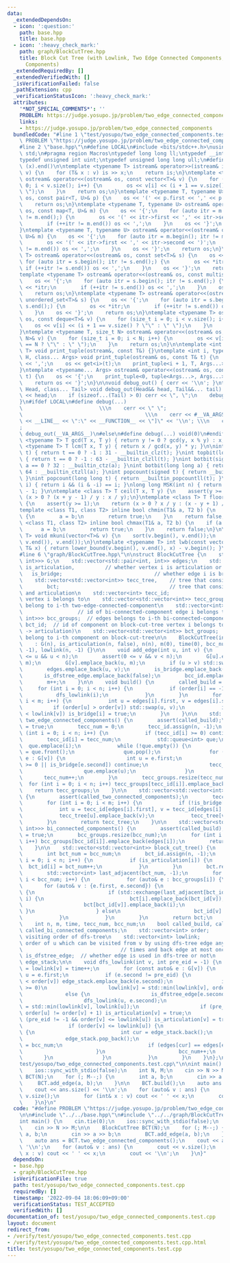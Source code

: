 ```yaml
---
data:
  _extendedDependsOn:
  - icon: ':question:'
    path: base.hpp
    title: base.hpp
  - icon: ':heavy_check_mark:'
    path: graph/BlockCutTree.hpp
    title: Block Cut Tree (with Lowlink, Two Edge Connected Components, Bi Connected
      Components)
  _extendedRequiredBy: []
  _extendedVerifiedWith: []
  _isVerificationFailed: false
  _pathExtension: cpp
  _verificationStatusIcon: ':heavy_check_mark:'
  attributes:
    '*NOT_SPECIAL_COMMENTS*': ''
    PROBLEM: https://judge.yosupo.jp/problem/two_edge_connected_components
    links:
    - https://judge.yosupo.jp/problem/two_edge_connected_components
  bundledCode: "#line 1 \"test/yosupo/two_edge_connected_components.test.cpp\"\n#define\
    \ PROBLEM \"https://judge.yosupo.jp/problem/two_edge_connected_components\"\n\n\
    #line 2 \"base.hpp\"\n#define LOCAL\n#include <bits/stdc++.h>\nusing namespace\
    \ std;\n#pragma region Macros\ntypedef long long ll;\ntypedef __int128_t i128;\n\
    typedef unsigned int uint;\ntypedef unsigned long long ull;\n#define ALL(x) (x).begin(),\
    \ (x).end()\n\ntemplate <typename T> istream& operator>>(istream& is, vector<T>&\
    \ v) {\n    for (T& x : v) is >> x;\n    return is;\n}\ntemplate <typename T>\
    \ ostream& operator<<(ostream& os, const vector<T>& v) {\n    for (size_t i =\
    \ 0; i < v.size(); i++) {\n        os << v[i] << (i + 1 == v.size() ? \"\" : \"\
    \ \");\n    }\n    return os;\n}\ntemplate <typename T, typename U> ostream& operator<<(ostream&\
    \ os, const pair<T, U>& p) {\n    os << '(' << p.first << ',' << p.second << ')';\n\
    \    return os;\n}\ntemplate <typename T, typename U> ostream& operator<<(ostream&\
    \ os, const map<T, U>& m) {\n    os << '{';\n    for (auto itr = m.begin(); itr\
    \ != m.end();) {\n        os << '(' << itr->first << ',' << itr->second << ')';\n\
    \        if (++itr != m.end()) os << ',';\n    }\n    os << '}';\n    return os;\n\
    }\ntemplate <typename T, typename U> ostream& operator<<(ostream& os, const unordered_map<T,\
    \ U>& m) {\n    os << '{';\n    for (auto itr = m.begin(); itr != m.end();) {\n\
    \        os << '(' << itr->first << ',' << itr->second << ')';\n        if (++itr\
    \ != m.end()) os << ',';\n    }\n    os << '}';\n    return os;\n}\ntemplate <typename\
    \ T> ostream& operator<<(ostream& os, const set<T>& s) {\n    os << '{';\n   \
    \ for (auto itr = s.begin(); itr != s.end();) {\n        os << *itr;\n       \
    \ if (++itr != s.end()) os << ',';\n    }\n    os << '}';\n    return os;\n}\n\
    template <typename T> ostream& operator<<(ostream& os, const multiset<T>& s) {\n\
    \    os << '{';\n    for (auto itr = s.begin(); itr != s.end();) {\n        os\
    \ << *itr;\n        if (++itr != s.end()) os << ',';\n    }\n    os << '}';\n\
    \    return os;\n}\ntemplate <typename T> ostream& operator<<(ostream& os, const\
    \ unordered_set<T>& s) {\n    os << '{';\n    for (auto itr = s.begin(); itr !=\
    \ s.end();) {\n        os << *itr;\n        if (++itr != s.end()) os << ',';\n\
    \    }\n    os << '}';\n    return os;\n}\ntemplate <typename T> ostream& operator<<(ostream&\
    \ os, const deque<T>& v) {\n    for (size_t i = 0; i < v.size(); i++) {\n    \
    \    os << v[i] << (i + 1 == v.size() ? \"\" : \" \");\n    }\n    return os;\n\
    }\ntemplate <typename T, size_t N> ostream& operator<<(ostream& os, const array<T,\
    \ N>& v) {\n    for (size_t i = 0; i < N; i++) {\n        os << v[i] << (i + 1\
    \ == N ? \"\" : \" \");\n    }\n    return os;\n}\n\ntemplate <int i, typename\
    \ T> void print_tuple(ostream&, const T&) {}\ntemplate <int i, typename T, typename\
    \ H, class... Args> void print_tuple(ostream& os, const T& t) {\n    if (i) os\
    \ << ',';\n    os << get<i>(t);\n    print_tuple<i + 1, T, Args...>(os, t);\n\
    }\ntemplate <typename... Args> ostream& operator<<(ostream& os, const tuple<Args...>&\
    \ t) {\n    os << '{';\n    print_tuple<0, tuple<Args...>, Args...>(os, t);\n\
    \    return os << '}';\n}\n\nvoid debug_out() { cerr << '\\n'; }\ntemplate <class\
    \ Head, class... Tail> void debug_out(Head&& head, Tail&&... tail) {\n    cerr\
    \ << head;\n    if (sizeof...(Tail) > 0) cerr << \", \";\n    debug_out(move(tail)...);\n\
    }\n#ifdef LOCAL\n#define debug(...)                                          \
    \                         \\\n    cerr << \" \";                             \
    \                                        \\\n    cerr << #__VA_ARGS__ << \" :[\"\
    \ << __LINE__ << \":\" << __FUNCTION__ << \"]\" << '\\n'; \\\n    cerr << \" \"\
    ;                                                                     \\\n   \
    \ debug_out(__VA_ARGS__)\n#else\n#define debug(...) void(0)\n#endif\n\ntemplate\
    \ <typename T> T gcd(T x, T y) { return y != 0 ? gcd(y, x % y) : x; }\ntemplate\
    \ <typename T> T lcm(T x, T y) { return x / gcd(x, y) * y; }\n\nint topbit(signed\
    \ t) { return t == 0 ? -1 : 31 - __builtin_clz(t); }\nint topbit(long long t)\
    \ { return t == 0 ? -1 : 63 - __builtin_clzll(t); }\nint botbit(signed a) { return\
    \ a == 0 ? 32 : __builtin_ctz(a); }\nint botbit(long long a) { return a == 0 ?\
    \ 64 : __builtin_ctzll(a); }\nint popcount(signed t) { return __builtin_popcount(t);\
    \ }\nint popcount(long long t) { return __builtin_popcountll(t); }\nbool ispow2(int\
    \ i) { return i && (i & -i) == i; }\nlong long MSK(int n) { return (1LL << n)\
    \ - 1; }\n\ntemplate <class T> T ceil(T x, T y) {\n    assert(y >= 1);\n    return\
    \ (x > 0 ? (x + y - 1) / y : x / y);\n}\ntemplate <class T> T floor(T x, T y)\
    \ {\n    assert(y >= 1);\n    return (x > 0 ? x / y : (x - y + 1) / y);\n}\n\n\
    template <class T1, class T2> inline bool chmin(T1& a, T2 b) {\n    if (a > b)\
    \ {\n        a = b;\n        return true;\n    }\n    return false;\n}\ntemplate\
    \ <class T1, class T2> inline bool chmax(T1& a, T2 b) {\n    if (a < b) {\n  \
    \      a = b;\n        return true;\n    }\n    return false;\n}\n\ntemplate <typename\
    \ T> void mkuni(vector<T>& v) {\n    sort(v.begin(), v.end());\n    v.erase(unique(v.begin(),\
    \ v.end()), v.end());\n}\ntemplate <typename T> int lwb(const vector<T>& v, const\
    \ T& x) { return lower_bound(v.begin(), v.end(), x) - v.begin(); }\n#pragma endregion\n\
    #line 6 \"graph/BlockCutTree.hpp\"\n\nstruct BlockCutTree {\n    std::vector<std::vector<std::pair<int,\
    \ int>>> G;\n    std::vector<std::pair<int, int>> edges;\n    std::vector<bool>\
    \ is_articulation,          // whether vertex i is articulation or not\n     \
    \   is_bridge;                              // whether edge i is bridge or not\n\
    \    std::vector<std::vector<int>> tecc_tree,    // tree that consists of two-edge-connected-components\n\
    \        bct;                                    // tree that consists of bi-connected-components\
    \ and articulation\n    std::vector<int> tecc_id;                   // id of two-edge-connected-component\
    \ vertex i belongs to\n    std::vector<std::vector<int>> tecc_groups;  // vertices\
    \ belong to i-th two-edge-connected-component\n    std::vector<int> bcc_id;  \
    \                  // id of bi-connected-component edge i belongs to\n    std::vector<std::vector<std::pair<int,\
    \ int>>> bcc_groups;  // edges belongs to i-th bi-connected-component\n    std::vector<int>\
    \ bct_id;  // id of component on block-cut-tree vertex i belongs to (order : bcc\
    \ -> articulation)\n    std::vector<std::vector<int>> bct_groups;  // vertices\
    \ belong to i-th component on block-cut-tree\n\n    BlockCutTree(int n)\n    \
    \    : G(n), is_articulation(n, false), n(n), m(0), time(0), bcc_num(0), order(n,\
    \ -1), lowlink(n, -1) {}\n\n    void add_edge(int u, int v) {\n        assert(0\
    \ <= u && u < n);\n        assert(0 <= v && v < n);\n        G[u].emplace_back(v,\
    \ m);\n        G[v].emplace_back(u, m);\n        if (u > v) std::swap(u, v);\n\
    \        edges.emplace_back(u, v);\n        is_bridge.emplace_back(false);\n \
    \       is_dfstree_edge.emplace_back(false);\n        bcc_id.emplace_back(-1);\n\
    \        m++;\n    }\n\n    void build() {\n        called_build = true;\n   \
    \     for (int i = 0; i < n; i++) {\n            if (order[i] == -1) {\n     \
    \           dfs_lowlink(i);\n            }\n        }\n        for (int i = 0;\
    \ i < m; i++) {\n            int u = edges[i].first, v = edges[i].second;\n  \
    \          if (order[u] > order[v]) std::swap(u, v);\n            if (order[u]\
    \ < lowlink[v]) is_bridge[i] = true;\n        }\n    }\n\n    std::vector<std::vector<int>>\
    \ two_edge_connected_components() {\n        assert(called_build);\n        called_two_connected_components\
    \ = true;\n        tecc_num = 0;\n        tecc_id.assign(n, -1);\n        for\
    \ (int i = 0; i < n; i++) {\n            if (tecc_id[i] >= 0) continue;\n    \
    \        tecc_id[i] = tecc_num;\n            std::queue<int> que;\n          \
    \  que.emplace(i);\n            while (!que.empty()) {\n                int v\
    \ = que.front();\n                que.pop();\n                for (const auto&\
    \ e : G[v]) {\n                    int u = e.first;\n                    if (tecc_id[u]\
    \ >= 0 || is_bridge[e.second]) continue;\n                    tecc_id[u] = tecc_num;\n\
    \                    que.emplace(u);\n                }\n            }\n     \
    \       tecc_num++;\n        }\n        tecc_groups.resize(tecc_num);\n      \
    \  for (int i = 0; i < n; i++) tecc_groups[tecc_id[i]].emplace_back(i);\n    \
    \    return tecc_groups;\n    }\n\n    std::vector<std::vector<int>> tecc_make_tree()\
    \ {\n        assert(called_two_connected_components);\n        tecc_tree.resize(tecc_num);\n\
    \        for (int i = 0; i < m; i++) {\n            if (!is_bridge[i]) continue;\n\
    \            int u = tecc_id[edges[i].first], v = tecc_id[edges[i].second];\n\
    \            tecc_tree[u].emplace_back(v);\n            tecc_tree[v].emplace_back(u);\n\
    \        }\n        return tecc_tree;\n    }\n\n    std::vector<std::vector<std::pair<int,\
    \ int>>> bi_connected_components() {\n        assert(called_build);\n        called_bi_connected_components\
    \ = true;\n        bcc_groups.resize(bcc_num);\n        for (int i = 0; i < m;\
    \ i++) bcc_groups[bcc_id[i]].emplace_back(edges[i]);\n        return bcc_groups;\n\
    \    }\n\n    std::vector<std::vector<int>> block_cut_tree() {\n        assert(called_bi_connected_components);\n\
    \        int bct_num = bcc_num;\n        bct_id.assign(n, -1);\n        for (int\
    \ i = 0; i < n; i++) {\n            if (is_articulation[i]) {\n              \
    \  bct_id[i] = bct_num++;\n            }\n        }\n        bct.resize(bct_num);\n\
    \        std::vector<int> last_adjacent(bct_num, -1);\n        for (int i = 0;\
    \ i < bcc_num; i++) {\n            for (auto& e : bcc_groups[i]) {\n         \
    \       for (auto& v : {e.first, e.second}) {\n                    if (is_articulation[v])\
    \ {\n                        if (std::exchange(last_adjacent[bct_id[v]], i) !=\
    \ i) {\n                            bct[i].emplace_back(bct_id[v]);\n        \
    \                    bct[bct_id[v]].emplace_back(i);\n                       \
    \ }\n                    } else\n                        bct_id[v] = i;\n    \
    \            }\n            }\n        }\n        return bct;\n    }\n\nprivate:\n\
    \    int n, m, time, tecc_num, bcc_num;\n    bool called_build, called_two_connected_components,\
    \ called_bi_connected_components;\n    std::vector<int> order;             //\
    \ visiting order of dfs-tree\n    std::vector<int> lowlink;           // min of\
    \ order of u which can be visited from v by using dfs-tree edge any\n        \
    \                                // times and back edge at most once\n    std::vector<bool>\
    \ is_dfstree_edge;  // whether edge is used in dfs-tree or not\n    std::vector<int>\
    \ edge_stack;\n\n    void dfs_lowlink(int v, int pre_eid = -1) {\n        order[v]\
    \ = lowlink[v] = time++;\n        for (const auto& e : G[v]) {\n            int\
    \ u = e.first;\n            if (e.second != pre_eid) {\n                if (order[u]\
    \ < order[v]) edge_stack.emplace_back(e.second);\n                if (order[u]\
    \ >= 0)\n                    lowlink[v] = std::min(lowlink[v], order[u]);\n  \
    \              else {\n                    is_dfstree_edge[e.second] = true;\n\
    \                    dfs_lowlink(u, e.second);\n                    lowlink[v]\
    \ = std::min(lowlink[v], lowlink[u]);\n                    if (pre_eid == -1 &&\
    \ order[u] != order[v] + 1) is_articulation[v] = true;\n                    if\
    \ (pre_eid != -1 && order[v] <= lowlink[u]) is_articulation[v] = true;\n     \
    \               if (order[v] <= lowlink[u]) {\n                        while (true)\
    \ {\n                            int cur = edge_stack.back();\n              \
    \              edge_stack.pop_back();\n                            bcc_id[cur]\
    \ = bcc_num;\n                            if (edges[cur] == edges[e.second]) break;\n\
    \                        }\n                        bcc_num++;\n             \
    \       }\n                }\n            }\n        }\n    }\n};\n#line 5 \"\
    test/yosupo/two_edge_connected_components.test.cpp\"\n\nint main() {\n    cin.tie(0);\n\
    \    ios::sync_with_stdio(false);\n    int N, M;\n    cin >> N >> M;\n\n    BlockCutTree\
    \ BCT(N);\n    for (; M--;) {\n        int a, b;\n        cin >> a >> b;\n   \
    \     BCT.add_edge(a, b);\n    }\n\n    BCT.build();\n    auto ans = BCT.two_edge_connected_components();\n\
    \    cout << ans.size() << '\\n';\n    for (auto& v : ans) {\n        cout <<\
    \ v.size();\n        for (int& x : v) cout << ' ' << x;\n        cout << '\\n';\n\
    \    }\n}\n"
  code: "#define PROBLEM \"https://judge.yosupo.jp/problem/two_edge_connected_components\"\
    \n\n#include \"../../base.hpp\"\n#include \"../../graph/BlockCutTree.hpp\"\n\n\
    int main() {\n    cin.tie(0);\n    ios::sync_with_stdio(false);\n    int N, M;\n\
    \    cin >> N >> M;\n\n    BlockCutTree BCT(N);\n    for (; M--;) {\n        int\
    \ a, b;\n        cin >> a >> b;\n        BCT.add_edge(a, b);\n    }\n\n    BCT.build();\n\
    \    auto ans = BCT.two_edge_connected_components();\n    cout << ans.size() <<\
    \ '\\n';\n    for (auto& v : ans) {\n        cout << v.size();\n        for (int&\
    \ x : v) cout << ' ' << x;\n        cout << '\\n';\n    }\n}"
  dependsOn:
  - base.hpp
  - graph/BlockCutTree.hpp
  isVerificationFile: true
  path: test/yosupo/two_edge_connected_components.test.cpp
  requiredBy: []
  timestamp: '2022-09-04 18:06:09+09:00'
  verificationStatus: TEST_ACCEPTED
  verifiedWith: []
documentation_of: test/yosupo/two_edge_connected_components.test.cpp
layout: document
redirect_from:
- /verify/test/yosupo/two_edge_connected_components.test.cpp
- /verify/test/yosupo/two_edge_connected_components.test.cpp.html
title: test/yosupo/two_edge_connected_components.test.cpp
---
```

